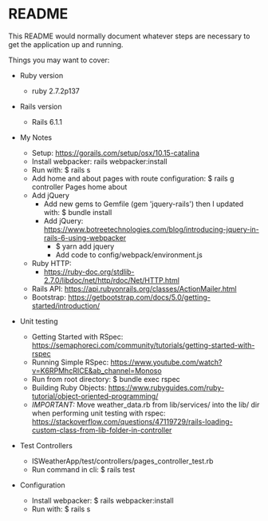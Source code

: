 # README

This README would normally document whatever steps are necessary to get the
application up and running.

Things you may want to cover:

* Ruby version
  - ruby 2.7.2p137

* Rails version
  - Rails 6.1.1

* My Notes
  - Setup: https://gorails.com/setup/osx/10.15-catalina
  - Install webpacker: rails webpacker:install
  - Run with: $ rails s
  - Add home and about pages with route configuration: $ rails g controller Pages home about
  - Add jQuery
    - Add new gems to Gemfile (gem 'jquery-rails') then I updated with: $ bundle install
    - Add jQuery: https://www.botreetechnologies.com/blog/introducing-jquery-in-rails-6-using-webpacker
      - $ yarn add jquery
      - Add code to config/webpack/environment.js
  - Ruby HTTP:
    - https://ruby-doc.org/stdlib-2.7.0/libdoc/net/http/rdoc/Net/HTTP.html
  - Rails API: https://api.rubyonrails.org/classes/ActionMailer.html
  - Bootstrap: https://getbootstrap.com/docs/5.0/getting-started/introduction/


* Unit testing
  - Getting Started with RSpec: https://semaphoreci.com/community/tutorials/getting-started-with-rspec
  - Running Simple RSpec: https://www.youtube.com/watch?v=K6RPMhcRICE&ab_channel=Monoso
  - Run from root directory: $ bundle exec rspec
  - Building Ruby Objects: https://www.rubyguides.com/ruby-tutorial/object-oriented-programming/
  - *IMPORTANT:* Move weather_data.rb from lib/services/ into the lib/ dir when performing unit testing with rspec: https://stackoverflow.com/questions/47119729/rails-loading-custom-class-from-lib-folder-in-controller


* Test Controllers
  - ISWeatherApp/test/controllers/pages_controller_test.rb
  - Run command in cli: $ rails test



* Configuration
  - Install webpacker: $ rails webpacker:install
  - Run with: $ rails s
